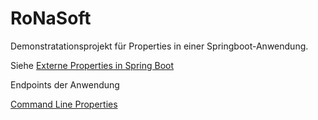 # RoNaSoft

Demonstratationsprojekt für Properties in einer Springboot-Anwendung.

Siehe [Externe Properties in Spring Boot](https://ronasoft.de/externe-properties-in-spring-boot/)

Endpoints der Anwendung

[Command Line Properties](http://localhost:8080/commendlineproperty)


